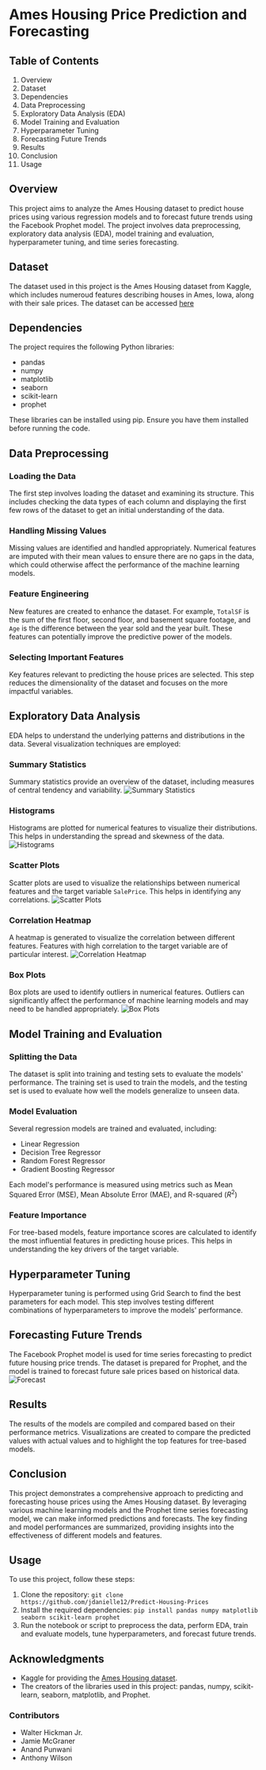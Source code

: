 # Ames Housing Price Prediction and Forecasting

## Table of Contents
1. Overview
2. Dataset
3. Dependencies
4. Data Preprocessing
5. Exploratory Data Analysis (EDA)
6. Model Training and Evaluation
7. Hyperparameter Tuning
8. Forecasting Future Trends
9. Results
10. Conclusion
11. Usage

## Overview
This project aims to analyze the Ames Housing dataset to predict house prices using various regression models and to forecast future trends using the Facebook Prophet model. The project involves data preprocessing, exploratory data analysis (EDA), model training and evaluation, hyperparameter tuning, and time series forecasting.

## Dataset
The dataset used in this project is the Ames Housing dataset from Kaggle, which includes numeroud features describing houses in Ames, Iowa, along with their sale prices. The dataset can be accessed [here](https://www.kaggle.com/datasets/shashanknecrothapa/ames-housing-dataset)

## Dependencies
The project requires the following Python libraries:
* pandas
* numpy
* matplotlib
* seaborn
* scikit-learn
* prophet

These libraries can be installed using pip. Ensure you have them installed before running the code.

## Data Preprocessing

### Loading the Data
The first step involves loading the dataset and examining its structure. This includes checking the data types of each column and displaying the first few rows of the dataset to get an initial understanding of the data.

### Handling Missing Values
Missing values are identified and handled appropriately. Numerical features are imputed with their mean values to ensure there are no gaps in the data, which could otherwise affect the performance of the machine learning models.

### Feature Engineering
New features are created to enhance the dataset. For example, `TotalSF` is the sum of the first floor, second floor, and basement square footage, and `Age` is the difference between the year sold and the year built. These features can potentially improve the predictive power of the models. 

### Selecting Important Features
Key features relevant to predicting the house prices are selected. This step reduces the dimensionality of the dataset and focuses on the more impactful variables.

## Exploratory Data Analysis
EDA helps to understand the underlying patterns and distributions in the data. Several visualization techniques are employed:

### Summary Statistics
Summary statistics provide an overview of the dataset, including measures of central tendency and variability. 
![Summary Statistics](images/SummaryStatistics.png)

### Histograms
Histograms are plotted for numerical features to visualize their distributions. This helps in understanding the spread and skewness of the data.
![Histograms](images/histogram.png)

### Scatter Plots
Scatter plots are used to visualize the relationships between numerical features and the target variable `SalePrice`. This helps in identifying any correlations.
![Scatter Plots](images/SummaryStatistics.png)

### Correlation Heatmap
A heatmap is generated to visualize the correlation between different features. Features with high correlation to the target variable are of particular interest.
![Correlation Heatmap](images/heatmap.png)

### Box Plots
Box plots are used to identify outliers in numerical features. Outliers can significantly affect the performance of machine learning models and may need to be handled appropriately. 
![Box Plots](images/boxplots.png)

## Model Training and Evaluation

### Splitting the Data
The dataset is split into training and testing sets to evaluate the models' performance. The training set is used to train the models, and the testing set is used to evaluate how well the models generalize to unseen data.

### Model Evaluation
Several regression models are trained and evaluated, including:

* Linear Regression
* Decision Tree Regressor
* Random Forest Regressor
* Gradient Boosting Regressor

Each model's performance is measured using metrics such as Mean Squared Error (MSE), Mean Absolute Error (MAE), and R-squared ($R^2$)

### Feature Importance
For tree-based models, feature importance scores are calculated to identify the most influential features in predicting house prices. This helps in understanding the key drivers of the target variable.

## Hyperparameter Tuning
Hyperparameter tuning is performed using Grid Search to find the best parameters for each model. This step involves testing different combinations of hyperparameters to improve the models' performance.

## Forecasting Future Trends
The Facebook Prophet model is used for time series forecasting to predict future housing price trends. The dataset is prepared for Prophet, and the model is trained to forecast future sale prices based on historical data.
![Forecast](images/prophetforecast.png)

## Results
The results of the models are compiled and compared based on their performance metrics. Visualizations are created to compare the predicted values with actual values and to highlight the top features for tree-based models. 

## Conclusion
This project demonstrates a comprehensive approach to predicting and forecasting house prices using the Ames Housing dataset. By leveraging various machine learning models and the Prophet time series forecasting model, we can make informed predictions and forecasts. The key finding and model performances are summarized, providing insights into the effectiveness of different models and features. 

## Usage
To use this project, follow these steps:

1. Clone the repository:
`git clone https://github.com/jdanielle12/Predict-Housing-Prices`
2. Install the required dependencies:
`pip install pandas numpy matplotlib seaborn scikit-learn prophet`
1. Run the notebook or script to preprocess the data, perform EDA, train and evaluate models, tune hyperparameters, and forecast future trends.

## Acknowledgments
- Kaggle for providing the [Ames Housing dataset](https://www.kaggle.com/datasets/prevek18/ames-housing-dataset).
- The creators of the libraries used in this project: pandas, numpy, scikit-learn, seaborn, matplotlib, and Prophet.

### Contributors
* Walter Hickman Jr. 
* Jamie McGraner
* Anand Punwani
* Anthony Wilson
